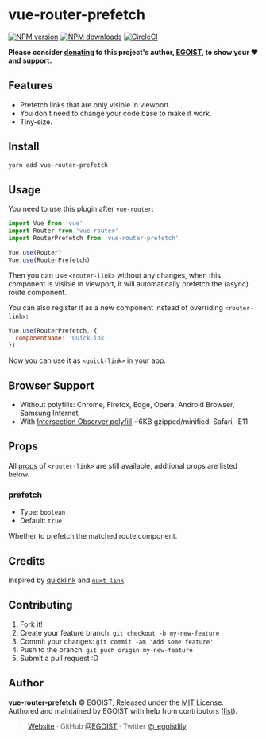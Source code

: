 # vue-router-prefetch

[![NPM version](https://badgen.net/npm/v/vue-router-prefetch)](https://npmjs.com/package/vue-router-prefetch) [![NPM downloads](https://badgen.net/npm/dm/vue-router-prefetch)](https://npmjs.com/package/vue-router-prefetch) [![CircleCI](https://badgen.net/circleci/github/egoist/vue-router-prefetch/master)](https://circleci.com/gh/egoist/vue-router-prefetch/tree/master)

**Please consider [donating](https://www.patreon.com/egoist) to this project's author, [EGOIST](#author), to show your ❤️ and support.**

## Features

- Prefetch links that are only visible in viewport.
- You don't need to change your code base to make it work.
- Tiny-size.

## Install

```bash
yarn add vue-router-prefetch
```

## Usage

You need to use this plugin after `vue-router`:

```js
import Vue from 'vue'
import Router from 'vue-router'
import RouterPrefetch from 'vue-router-prefetch'

Vue.use(Router)
Vue.use(RouterPrefetch)
```

Then you can use `<router-link>` without any changes, when this component is visible in viewport, it will automatically prefetch the (async) route component.

You can also register it as a new component instead of overriding `<router-link>`:

```js
Vue.use(RouterPrefetch, {
  componentName: 'QuickLink'
})
```

Now you can use it as `<quick-link>` in your app.

## Browser Support

- Without polyfills: Chrome, Firefox, Edge, Opera, Android Browser, Samsung Internet.
- With [Intersection Observer polyfill](https://github.com/w3c/IntersectionObserver/tree/master/polyfill) ~6KB gzipped/minified: Safari, IE11

## Props

All [props](https://router.vuejs.org/api/#router-link-props) of `<router-link>` are still available, addtional props are listed below.

### prefetch

- Type: `boolean`
- Default: `true`

Whether to prefetch the matched route component.

## Credits

Inspired by [quicklink](https://github.com/GoogleChromeLabs/quicklink) and [`nuxt-link`](https://github.com/nuxt/nuxt.js/pull/4574/).

## Contributing

1. Fork it!
2. Create your feature branch: `git checkout -b my-new-feature`
3. Commit your changes: `git commit -am 'Add some feature'`
4. Push to the branch: `git push origin my-new-feature`
5. Submit a pull request :D

## Author

**vue-router-prefetch** © EGOIST, Released under the [MIT](./LICENSE) License.<br>
Authored and maintained by EGOIST with help from contributors ([list](https://github.com/egoist/vue-router-prefetch/contributors)).

> [Website](https://egoist.sh) · GitHub [@EGOIST](https://github.com/egoist) · Twitter [@\_egoistlily](https://twitter.com/_egoistlily)
